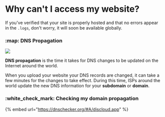 # Why can't I access my website?

If you've verified that your site is properly hosted and that no errors appear in the `.logs`, don't worry, it will soon be available globally.

### :map: DNS Propagation

![](../../.gitbook/assets/world\_map.png)

**DNS propagation** is the time it takes for DNS changes to be updated on the Internet around the world.

When you upload your website your DNS records are changed, it can take a few minutes for the changes to take effect. During this time, ISPs around the world update the new DNS information for your **subdomain** or **domain**.

### :white\_check\_mark: Checking my domain propagation

{% embed url="https://dnschecker.org/#A/discloud.app" %}
